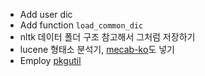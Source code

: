 - Add user dic
- Add function `load_common_dic`
- nltk 데이터 폴더 구조 참고해서 그처럼 저장하기
- lucene 형태소 분석기, [mecab-ko](https://bitbucket.org/bibreen/mecab-ko)도 넣기
- Employ [pkgutil](https://docs.python.org/2/library/pkgutil.html)
